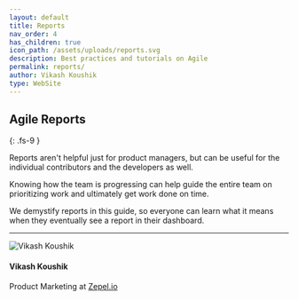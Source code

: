 ```yaml
---
layout: default
title: Reports
nav_order: 4
has_children: true
icon_path: /assets/uploads/reports.svg
description: Best practices and tutorials on Agile
permalink: reports/
author: Vikash Koushik
type: WebSite
---
```


## Agile Reports
{: .fs-9 }

Reports aren't helpful just for product managers, but can be useful for the individual contributors and the developers as well.

Knowing how the team is progressing can help guide the entire team on prioritizing work and ultimately get work done on time.

We demystify reports in this guide, so everyone can learn what it means when they eventually see a report in their dashboard.

---

<section class="author-card">
        <img class="author-profile-image" src="/agile/assets/uploads/vikashkoushik.jpeg" alt="Vikash Koushik">
        <section class="author-card-content">
        <h4 class="author-card-name">Vikash Koushik</h4>
            <p>Product Marketing at <a href="https://zepel.io/">Zepel.io</a></p>
    </section>
</section>